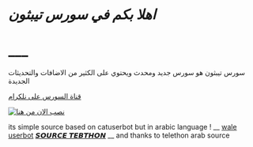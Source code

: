 # *اهلا بكم في سورس تيبثون*
# ___

سورس تيبثون هو سورس جديد ومحدث ويحتوي على الكثير من الاضافات والتحديثات الجديدة

[قناة السورس على نلكرام](https://t.me/Tepthon)



[![نصب الان من هنا](https://www.herokucdn.com/deploy/button.svg)](https://dashboard.heroku.com/new?template=https://github.com/Tepthon/Assistant-)


its simple source based on catuserbot but in arabic language !
__
[wale userbot](https://t.me/Tepthon)
[𝙎𝙊𝙐𝙍𝘾𝙀 𝙏𝙀𝘽𝙏𝙃𝙊𝙉](https://t.me/+NOkvLLXUKAU0ODRk)
__
and thanks to telethon arab source
